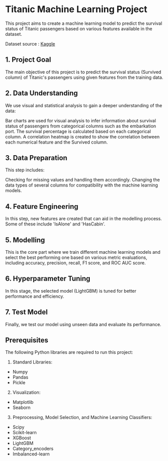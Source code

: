 # **Titanic Machine Learning Project**

This project aims to create a machine learning model to predict the survival status of Titanic passengers based on various features available in the dataset.

Dataset source : [Kaggle](https://www.kaggle.com/competitions/titanic)

## **1. Project Goal**

The main objective of this project is to predict the survival status (Survived column) of Titanic's passengers using given features from the training data.

## **2. Data Understanding**

We use visual and statistical analysis to gain a deeper understanding of the data:

Bar charts are used for visual analysis to infer information about survival status of passengers from categorical columns such as the embarkation port.
The survival percentage is calculated based on each categorical column.
A correlation heatmap is created to show the correlation between each numerical feature and the Survived column.

## **3. Data Preparation**

This step includes:

Checking for missing values and handling them accordingly.
Changing the data types of several columns for compatibility with the machine learning models.

## **4. Feature Engineering**

In this step, new features are created that can aid in the modelling process. Some of these include 'IsAlone' and 'HasCabin'.

## **5. Modelling**

This is the core part where we train different machine learning models and select the best performing one based on various metric evaluations, including accuracy, precision, recall, F1 score, and ROC AUC score.

## **6. Hyperparameter Tuning**

In this stage, the selected model (LightGBM) is tuned for better performance and efficiency.

## **7. Test Model**

Finally, we test our model using unseen data and evaluate its performance.

## **Prerequisites**

The following Python libraries are required to run this project:

1. Standard Libraries:
- Numpy
- Pandas
- Pickle

2. Visualization:
- Matplotlib
- Seaborn

3. Preprocessing, Model Selection, and Machine Learning Classifiers:
- Scipy
- Scikit-learn
- XGBoost
- LightGBM
- Category_encoders
- Imbalanced-learn